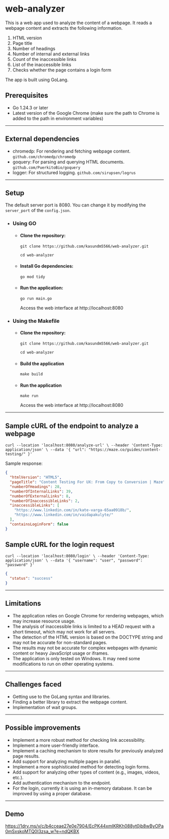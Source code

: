 # web-analyzer

This is a web app used to analyze the content of a webpage.
It reads a webpage content and extracts the following information.

1. HTML version
2. Page title
3. Number of headings
4. Number of internal and external links
5. Count of the inaccessible links
6. List of the inaccessible links
7. Checks whether the page contains a login form

The app is built using GoLang.

## Prerequisites

- Go 1.24.3 or later
- Latest version of the Google Chrome (make sure the path to Chrome is added to the path in environment variables)

---

## External dependencies

- chromedp: For rendering and fetching webpage content. `github.com/chromedp/chromedp`
- goquery: For parsing and querying HTML documents. `github.com/PuerkitoBio/goquery`
- logger: For structured logging. `github.com/sirupsen/logrus`

---

## Setup

The default server port is 8080. You can change it by modifying the `server_port` of the `config.json`.

* ### Using GO

    * #### Clone the repository:

      `git clone https://github.com/kasundm5566/web-analyzer.git`

      `cd web-analyzer`

    * #### Install Go dependencies:

      `go mod tidy`

    * #### Run the application:

      `go run main.go`

      Access the web interface at http://localhost:8080

* ### Using the Makefile

    * #### Clone the repository:

      `git clone https://github.com/kasundm5566/web-analyzer.git`

      `cd web-analyzer`

    * #### Build the application

      `make build`

    * #### Run the application

      `make run`

      Access the web interface at http://localhost:8080

---

## Sample cURL of the endpoint to analyze a webpage

`curl --location 'localhost:8080/analyze-url' \
--header 'Content-Type: application/json' \
--data '{
    "url": "https://maze.co/guides/content-testing/"
}'`

Sample response:

```json
{
  "htmlVersion": "HTML5",
  "pageTitle": "Content Testing For UX: From Copy to Conversion | Maze",
  "numberOfHeadings": 28,
  "numberOfInternalLinks": 39,
  "numberOfExternalLinks": 8,
  "numberOfInaccessibleLinks": 2,
  "inaccessibleLinks": [
    "https://www.linkedin.com/in/kate-varga-65aa0918b/",
    "https://www.linkedin.com/in/vaidapakulyte/"
  ],
  "containsLoginForm": false
}
```

## Sample cURL for the login request

`curl --location 'localhost:8080/login' \
--header 'Content-Type: application/json' \
--data '{
    "username": "user",
    "password": "password"
}'`

```json
{
  "status": "success"
}
```

---

## Limitations

- The application relies on Google Chrome for rendering webpages, which may increase resource usage.
- The analysis of inaccessible links is limited to a HEAD request with a short timeout, which may not work for all
  servers.
- The detection of the HTML version is based on the DOCTYPE string and may not be accurate for non-standard pages.
- The results may not be accurate for complex webpages with dynamic content or heavy JavaScript usage or iframes.
- The application is only tested on Windows. It may need some modifications to run on other operating systems.

---

## Challenges faced

- Getting use to the GoLang syntax and libraries.
- Finding a better library to extract the webpage content.
- Implementation of wait groups.

---

## Possible improvements

- Implement a more robust method for checking link accessibility.
- Implement a more user-friendly interface.
- Implement a caching mechanism to store results for previously analyzed page results.
- Add support for analyzing multiple pages in parallel.
- Implement a more sophisticated method for detecting login forms.
- Add support for analyzing other types of content (e.g., images, videos, etc.).
- Add authentication mechanism to the endpoint.
- For the login, currently it is using an in-memory database. It can be improved by using a proper database.

---

## Demo

https://1drv.ms/v/c/b4cceae27e0e7904/EcPK44xmIKRKh088yt0jb8wByOPa0mSxskoMTQ0I3zsa_w?e=ndQKBX
